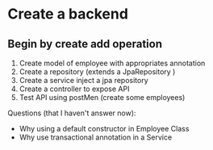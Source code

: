 # Create a backend

## Begin by create  add operation

1. Create model of employee with appropriates annotation
2. Create a repository (extends a JpaRepository )
3. Create a service inject a jpa repository
4. Create a controller to expose API
5. Test API using postMen (create some employees)

Questions (that I haven't answer now):

- Why using a default constructor in Employee Class
- Why use transactional annotation in a Service


